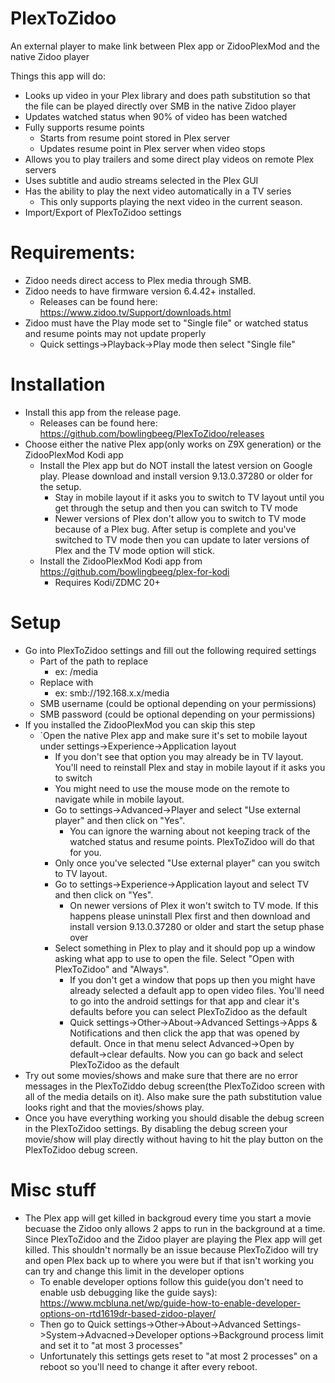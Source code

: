 # PlexToZidoo
An external player to make link between Plex app or ZidooPlexMod and the native Zidoo player

Things this app will do:
  - Looks up video in your Plex library and does path substitution so that the file can be played directly over SMB in the native Zidoo player
  - Updates watched status when 90% of video has been watched
  - Fully supports resume points
    - Starts from resume point stored in Plex server
    - Updates resume point in Plex server when video stops
  - Allows you to play trailers and some direct play videos on remote Plex servers
  - Uses subtitle and audio streams selected in the Plex GUI
  - Has the ability to play the next video automatically in a TV series
    - This only supports playing the next video in the current season.
  - Import/Export of PlexToZidoo settings

# Requirements:
  - Zidoo needs direct access to Plex media through SMB.
  - Zidoo needs to have firmware version 6.4.42+ installed.  
    - Releases can be found here: https://www.zidoo.tv/Support/downloads.html
  - Zidoo must have the Play mode set to "Single file" or watched status and resume points may not update properly
    - Quick settings->Playback->Play mode then select "Single file"
  
# Installation
  - Install this app from the release page.  
    - Releases can be found here: https://github.com/bowlingbeeg/PlexToZidoo/releases
  - Choose either the native Plex app(only works on Z9X generation) or the ZidooPlexMod Kodi app
    - Install the Plex app but do NOT install the latest version on Google play.  Please download and install version 9.13.0.37280 or older for the setup.
      - Stay in mobile layout if it asks you to switch to TV layout until you get through the setup and then you can switch to TV mode 
      - Newer versions of Plex don't allow you to switch to TV mode because of a Plex bug.  After setup is complete and you've switched to TV mode then you can update to later versions of Plex and the TV mode option will stick.
    - Install the ZidooPlexMod Kodi app from https://github.com/bowlingbeeg/plex-for-kodi
      - Requires Kodi/ZDMC 20+

# Setup
  - Go into PlexToZidoo settings and fill out the following required settings
    - Part of the path to replace
      - ex: /media
    - Replace with
      - ex: smb://192.168.x.x/media
    - SMB username (could be optional depending on your permissions)
    - SMB password (could be optional depending on your permissions)
  - If you installed the ZidooPlexMod you can skip this step
    - `Open the native Plex app and make sure it's set to mobile layout under settings->Experience->Application layout
      - If you don't see that option you may already be in TV layout.  You'll need to reinstall Plex and stay in mobile layout if it asks you to switch
      - You might need to use the mouse mode on the remote to navigate while in mobile layout.
      - Go to settings->Advanced->Player and select "Use external player" and then click on "Yes".
        - You can ignore the warning about not keeping track of the watched status and resume points.  PlexToZidoo will do that for you.
      - Only once you've selected "Use external player" can you switch to TV layout.
      - Go to settings->Experience->Application layout and select TV and then click on "Yes".
        - On newer versions of Plex it won't switch to TV mode.  If this happens please uninstall Plex first and then download and install version 9.13.0.37280 or older and start the setup phase over
      - Select something in Plex to play and it should pop up a window asking what app to use to open the file.  Select "Open with PlexToZidoo" and "Always".
        - If you don't get a window that pops up then you might have already selected a default app to open video files.  You'll need to go into the android settings for that app and clear it's defaults before you can select PlexToZidoo as the default
        - Quick settings->Other->About->Advanced Settings->Apps & Notifications and then click the app that was opened by default.  Once in that menu select Advanced->Open by default->clear defaults.  Now you can go back and select PlexToZidoo as the default
  - Try out some movies/shows and make sure that there are no error messages in the PlexToZiddo debug screen(the PlexToZidoo screen with all of the media details on it).  Also make sure the path substitution value looks right and that the movies/shows play.
  - Once you have everything working you should disable the debug screen in the PlexToZidoo settings. By disabling the debug screen your movie/show will play directly without having to hit the play button on the PlexToZidoo debug screen.
      
# Misc stuff
  - The Plex app will get killed in backgroud every time you start a movie becuase the Zidoo only allows 2 apps to run in the background at a time. Since PlexToZidoo and the Zidoo player are playing the Plex app will get killed.  This shouldn't normally be an issue because PlexToZidoo will try and open Plex back up to where you were but if that isn't working you can try and change this limit in the developer options
    - To enable developer options follow this guide(you don't need to enable usb debugging like the guide says): https://www.mcbluna.net/wp/guide-how-to-enable-developer-options-on-rtd1619dr-based-zidoo-player/
    - Then go to Quick settings->Other->About->Advanced Settings->System->Advacned->Developer options->Background process limit and set it to "at most 3 processes"
    - Unfortunately this settings gets reset to "at most 2 processes" on a reboot so you'll need to change it after every reboot.

